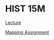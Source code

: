 # HIST 15M

[Lecture](https://harvardmapcollection.github.io/classes/hist15m/fall-2022/lecture/)

[Mapping Assignment](https://harvardmapcollection.github.io/classes/hist15m/fall-2022/assignment)
